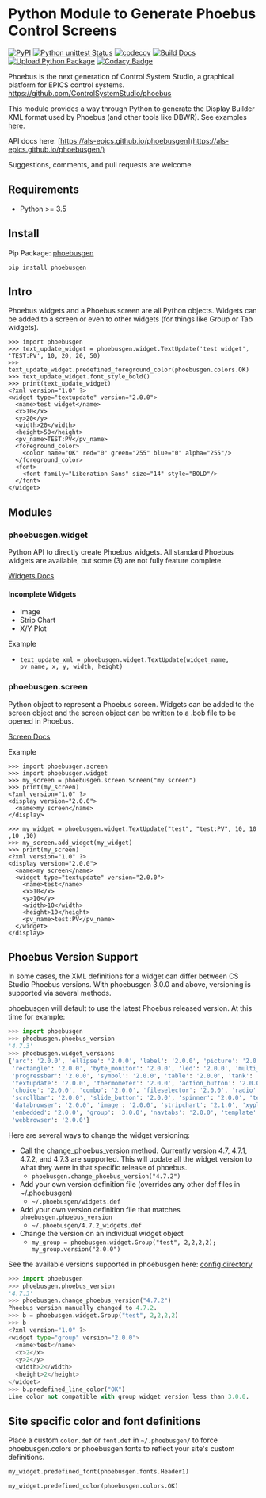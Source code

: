 # Python Module to Generate Phoebus Control Screens

[![PyPI](https://img.shields.io/pypi/v/phoebusgen)](https://pypi.org/project/phoebusgen/)
[![Python unittest Status](https://github.com/als-epics/phoebusgen/workflows/Python%20unittest/badge.svg)](https://github.com/als-epics/phoebusgen/actions)
[![codecov](https://codecov.io/gh/als-epics/phoebusgen/branch/master/graph/badge.svg?token=Ue2BauI8IW)](https://codecov.io/gh/als-epics/phoebusgen)
[![Build Docs](https://github.com/als-epics/phoebusgen/actions/workflows/build-docs.yml/badge.svg)](https://github.com/als-epics/phoebusgen/actions/workflows/build-docs.yml)
[![Upload Python Package](https://github.com/als-epics/phoebusgen/actions/workflows/python-publish.yml/badge.svg)](https://github.com/als-epics/phoebusgen/actions/workflows/python-publish.yml)
[![Codacy Badge](https://app.codacy.com/project/badge/Grade/e16f9c35657f47fcb31347fbd4f92367)](https://www.codacy.com/gh/als-epics/phoebusgen/dashboard?utm_source=github.com&amp;utm_medium=referral&amp;utm_content=als-epics/phoebusgen&amp;utm_campaign=Badge_Grade)

Phoebus is the next generation of Control System Studio, a graphical platform for EPICS control systems.
https://github.com/ControlSystemStudio/phoebus

This module provides a way through Python to generate the Display Builder XML format used by Phoebus (and other tools like DBWR). See examples [here](examples).

API docs here: [https://als-epics.github.io/phoebusgen](https://als-epics.github.io/phoebusgen/)

Suggestions, comments, and pull requests are welcome.

## Requirements

-   Python >= 3.5

## Install
Pip Package: [phoebusgen](https://pypi.org/project/phoebusgen/)
```shell
pip install phoebusgen
```

## Intro

Phoebus widgets and a Phoebus screen are all Python objects. Widgets can be added to a screen or even to other widgets (for things like Group or Tab widgets).

```pycon
>>> import phoebusgen
>>> text_update_widget = phoebusgen.widget.TextUpdate('test widget', 'TEST:PV', 10, 20, 20, 50)
>>> text_update_widget.predefined_foreground_color(phoebusgen.colors.OK)
>>> text_update_widget.font_style_bold()
>>> print(text_update_widget)
<?xml version="1.0" ?>
<widget type="textupdate" version="2.0.0">
  <name>test widget</name>
  <x>10</x>
  <y>20</y>
  <width>20</width>
  <height>50</height>
  <pv_name>TEST:PV</pv_name>
  <foreground_color>
    <color name="OK" red="0" green="255" blue="0" alpha="255"/>
  </foreground_color>
  <font>
    <font family="Liberation Sans" size="14" style="BOLD"/>
  </font>
</widget>

```

## Modules

### phoebusgen.widget

Python API to directly create Phoebus widgets. All standard Phoebus widgets are available, but some (3) are not fully feature complete.

[Widgets Docs](https://als-epics.github.io/phoebusgen/source/phoebusgen.widget.html#module-phoebusgen.widget.widgets)

#### Incomplete Widgets
-   Image
-   Strip Chart
-   X/Y Plot

Example
-   ```text_update_xml = phoebusgen.widget.TextUpdate(widget_name, pv_name, x, y, width, height)```

### phoebusgen.screen

Python object to represent a Phoebus screen. Widgets can be added to the screen object and the screen object can be written to a .bob file to be opened in Phoebus.

[Screen Docs](https://als-epics.github.io/phoebusgen/source/phoebusgen.screen.html#module-phoebusgen.screen.screen)

Example
```pycon
>>> import phoebusgen.screen
>>> import phoebusgen.widget
>>> my_screen = phoebusgen.screen.Screen("my screen")
>>> print(my_screen)
<?xml version="1.0" ?>
<display version="2.0.0">
  <name>my screen</name>
</display>

>>> my_widget = phoebusgen.widget.TextUpdate("test", "test:PV", 10, 10 ,10 ,10)
>>> my_screen.add_widget(my_widget)
>>> print(my_screen)
<?xml version="1.0" ?>
<display version="2.0.0">
  <name>my screen</name>
  <widget type="textupdate" version="2.0.0">
    <name>test</name>
    <x>10</x>
    <y>10</y>
    <width>10</width>
    <height>10</height>
    <pv_name>test:PV</pv_name>
  </widget>
</display>
```

## Phoebus Version Support

In some cases, the XML definitions for a widget can differ between CS Studio Phoebus versions. With phoebusgen 3.0.0 and above,
versioning is supported via several methods.

phoebusgen will default to use the latest Phoebus released version. At this time for example:

```python
>>> import phoebusgen
>>> phoebusgen.phoebus_version
'4.7.3'
>>> phoebusgen.widget_versions
{'arc': '2.0.0', 'ellipse': '2.0.0', 'label': '2.0.0', 'picture': '2.0.0', 'polygon': '2.0.0', 'polyline': '2.0.0',
 'rectangle': '2.0.0', 'byte_monitor': '2.0.0', 'led': '2.0.0', 'multi_state_led': '2.0.0', 'meter': '3.0.0',
 'progressbar': '2.0.0', 'symbol': '2.0.0', 'table': '2.0.0', 'tank': '2.0.0', 'text-symbol': '2.0.0',
 'textupdate': '2.0.0', 'thermometer': '2.0.0', 'action_button': '2.0.0', 'bool_button': '2.0.0', 'checkbox': '2.0.0',
 'choice': '2.0.0', 'combo': '2.0.0', 'fileselector': '2.0.0', 'radio': '2.0.0', 'scaledslider': '2.0.0',
 'scrollbar': '2.0.0', 'slide_button': '2.0.0', 'spinner': '2.0.0', 'textentry': '2.0.0', 'thumbwheel': '2.0.0',
 'databrowser': '2.0.0', 'image': '2.0.0', 'stripchart': '2.1.0', 'xyplot': '3.0.0', 'array': '2.0.0', 'tabs': '2.0.0',
 'embedded': '2.0.0', 'group': '3.0.0', 'navtabs': '2.0.0', 'template': '2.0.0', '3dviewer': '2.0.0',
 'webbrowser': '2.0.0'}
```

Here are several ways to change the widget versioning:

- Call the change_phoebus_version method. Currently version 4.7, 4.7.1, 4.7.2, and 4.7.3 are supported. This will update
  all the widget version to what they were in that specific release of phoebus.
  - `phoebusgen.change_phoebus_version("4.7.2")`
- Add your own version definition file (overrides any other def files in ~/.phoebusgen)
  - `~/.phoebusgen/widgets.def`
- Add your own version definition file that matches `phoebusgen.phoebus_version`
  - `~/.phoebusgen/4.7.2_widgets.def`
- Change the version on an individual widget object
  - `my_group = phoebusgen.widget.Group("test", 2,2,2,2); my_group.version("2.0.0")`

See the available versions supported in phoebusgen here: [config directory](./phoebusgen/config)

```python
>>> import phoebusgen
>>> phoebusgen.phoebus_version
'4.7.3'
>>> phoebusgen.change_phoebus_version("4.7.2")
Phoebus version manually changed to 4.7.2.
>>> b = phoebusgen.widget.Group("test", 2,2,2,2)
>>> b
<?xml version="1.0" ?>
<widget type="group" version="2.0.0">
  <name>test</name>
  <x>2</x>
  <y>2</y>
  <width>2</width>
  <height>2</height>
</widget>
>>> b.predefined_line_color("OK")
Line color not compatible with group widget version less than 3.0.0.
```

## Site specific color and font definitions

Place a custom `color.def` or `font.def` in `~/.phoebusgen/` to force phoebusgen.colors or phoebusgen.fonts to reflect your site's custom definitions.

```python
my_widget.predefined_font(phoebusgen.fonts.Header1)
```
```python
my_widget.predefined_color(phoebusgen.colors.OK)
```
